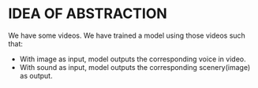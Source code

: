 IDEA OF ABSTRACTION
=======================

We have some videos.
We have trained a model using those videos such that:

- With image as input, model outputs the corresponding voice in video.
- With sound as input, model outputs the corresponding scenery(image) as output.
